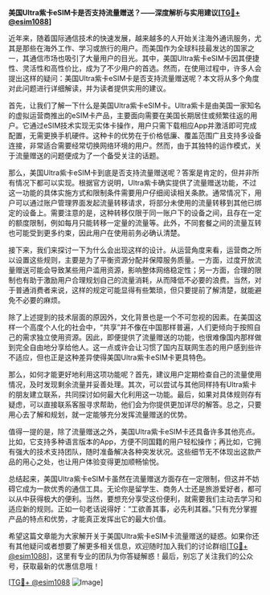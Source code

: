 **美国Ultra紫卡eSIM卡是否支持流量赠送？——深度解析与实用建议[[TG💪+ @esim1088](https://t.me/s/esim1088)]**

近年来，随着国际通信技术的快速发展，越来越多的人开始关注海外通讯服务，尤其是那些在海外工作、学习或旅行的用户。而美国作为全球科技最发达的国家之一，其通信市场也吸引了大量用户的目光。其中，美国Ultra紫卡eSIM卡因其便捷性、灵活性和高性价比，成为了不少用户的首选。然而，在使用过程中，许多人会提出这样的疑问：美国Ultra紫卡eSIM卡是否支持流量赠送呢？本文将从多个角度对此问题进行详细解读，并为读者提供实用的建议。

首先，让我们了解一下什么是美国Ultra紫卡eSIM卡。Ultra紫卡是由美国一家知名的虚拟运营商推出的eSIM卡产品，主要面向需要在美国长期居住或频繁往返的用户。它通过eSIM技术实现无实体卡操作，用户只需下载相应App并激活即可完成配置，无需更换手机硬件。这种卡的优势在于价格低廉、覆盖范围广且支持多设备连接，非常适合需要经常切换网络环境的用户。然而，由于其独特的运作模式，关于流量赠送的问题便成为了一个备受关注的话题。

那么，美国Ultra紫卡eSIM卡到底是否支持流量赠送呢？答案是肯定的，但并非所有情况下都可以实现。根据官方说明，Ultra紫卡确实提供了流量赠送功能，不过这一功能的具体实施方式和限制条件需要用户仔细阅读相关条款。通常情况下，用户可以通过账户管理界面发起流量转移请求，将部分未使用的流量转移到其他已绑定的设备上。需要注意的是，这种转移仅限于同一账户下的设备之间，且存在一定的额度限制，例如每月只能转移一定量的流量等。此外，不同套餐之间的流量互转也可能受到更多约束，因此用户在使用前务必确认清楚。

接下来，我们来探讨一下为什么会出现这样的设计。从运营角度来看，运营商之所以设置这些规则，主要是为了平衡资源分配并保障服务质量。一方面，过度开放流量赠送可能会导致某些用户滥用资源，影响整体网络稳定性；另一方面，合理的限制也有助于激励用户合理规划自己的流量消耗，从而降低不必要的浪费。当然，对于普通消费者来说，这样的规定可能显得有些繁琐，但只要提前了解清楚，就能避免不必要的麻烦。

除了上述提到的技术层面的原因外，文化背景也是一个不可忽视的因素。在美国这样一个高度个人化的社会中，“共享”并不像在中国那样普遍，人们更倾向于按照自己的需求独立使用资源。因此，即便提供了流量赠送的功能，也很难像国内那样做到完全自由地分享给他人。这一点或许会让习惯了国内互联网生态的用户感到些许不适应，但也正是这种差异使得美国Ultra紫卡eSIM卡更具特色。

那么，如何才能更好地利用这项功能呢？首先，建议用户定期检查自己的流量使用情况，及时发现剩余流量并妥善处理。其次，可以尝试与其他同样持有Ultra紫卡的朋友建立联系，共同探讨如何最大化利用这一功能。最后，如果对具体规则存有疑虑，可以直接联系客服寻求帮助，他们会为你提供更加详尽的解答。总之，只要用心去了解和规划，就一定能够充分发挥流量赠送的优势。

值得一提的是，除了流量赠送之外，美国Ultra紫卡eSIM卡还具备许多其他亮点。比如，它支持多种语言版本的App，方便不同国籍的用户轻松操作；再比如，它拥有强大的技术支持团队，随时准备解决各种突发状况。这些细节无不体现出这款产品的用心之处，也让用户体验变得更加顺畅愉悦。

总结起来，美国Ultra紫卡eSIM卡虽然在流量赠送方面存在一定限制，但这并不妨碍它成为一款优秀的通信工具。无论你是留学生、商务人士还是旅游爱好者，都可以从中获得极大的便利。当然，要想充分享受这份便利，就需要我们主动去学习和适应新的规则。正如一句老话说得好：“工欲善其事，必先利其器。”只有充分掌握产品的特点和优势，才能真正发挥出它的最大价值。

希望这篇文章能为大家解开关于美国Ultra紫卡eSIM卡流量赠送的疑惑。如果你还有其他疑问或者想要了解更多相关信息，欢迎随时加入我们的讨论群组[[TG💪+ @esim1088](https://t.me/s/esim1088)]，这里有专业的团队为你答疑解惑！最后，别忘了关注我们的公众号，获取最新的优惠信息哦！

[[TG💪+ @esim1088](https://t.me/s/esim1088) ![Image](https://i.postimg.cc/4NQfJmqS/Snipaste-2025-05-13-00-14-12.png)]